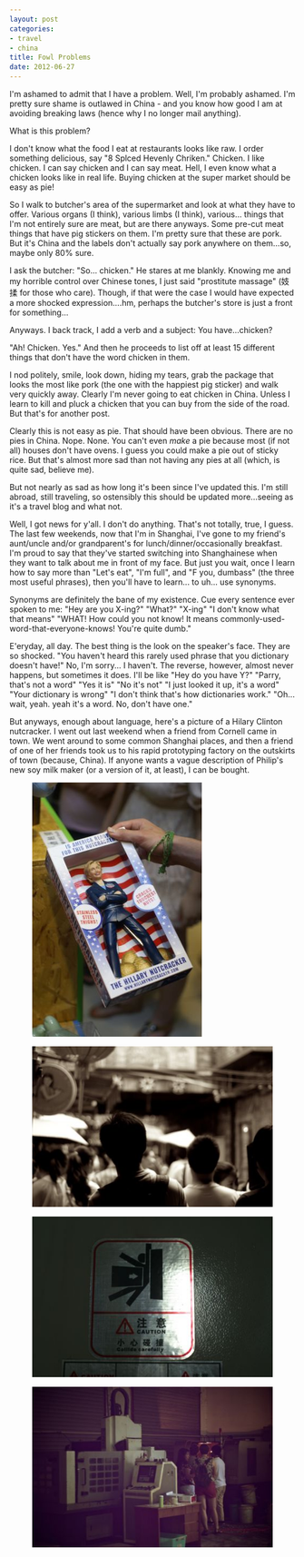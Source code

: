 ```yaml
---
layout: post
categories: 
- travel
- china
title: Fowl Problems
date: 2012-06-27
---
```

I'm ashamed to admit that I have a problem. Well, I'm probably ashamed. I'm pretty sure shame is outlawed in China - and you know how good I am at avoiding breaking laws (hence why I no longer mail anything).

What is this problem?

I don't know what the food I eat at restaurants looks like raw. I order something delicious, say "8 Splced Hevenly Chriken." Chicken. I like chicken. I can say chicken and I can say meat. Hell, I even know what a chicken looks like in real life. Buying chicken at the super market should be easy as pie!

So I walk to butcher's area of the supermarket and look at what they have to offer. Various organs (I think), various limbs (I think), various... things that I'm not entirely sure are meat, but are there anyways. Some pre-cut meat things that have pig stickers on them. I'm pretty sure that these are pork. But it's China and the labels don't actually say pork anywhere on them...so, maybe only 80% sure.
<!-- more -->
I ask the butcher: "So... chicken." He stares at me blankly. Knowing me and my horrible control over Chinese tones, I just said "prostitute massage" (妓揉 for those who care). Though, if that were the case I would have expected a more shocked expression....hm, perhaps the butcher's store is just a front for something...

Anyways. I back track, I add a verb and a subject: You have...chicken?

"Ah! Chicken. Yes." And then he proceeds to list off at least 15 different things that don't have the word chicken in them.

I nod politely, smile, look down, hiding my tears, grab the package that looks the most like pork (the one with the happiest pig sticker) and walk very quickly away. Clearly I'm never going to eat chicken in China. Unless I learn to kill and pluck a chicken that you can buy from the side of the road. But that's for another post.

Clearly this is not easy as pie. That should have been obvious. There are no pies in China. Nope. None. You can't even *make* a pie because most (if not all) houses don't have ovens. I guess you could make a pie out of sticky rice. But that's almost more sad than not having any pies at all (which, is quite sad, believe me).

But not nearly as sad as how long it's been since I've updated this. I'm still abroad, still traveling, so ostensibly this should be updated more...seeing as it's a travel blog and what not.

Well, I got news for y'all. I don't do anything. That's not totally, true, I guess. The last few weekends, now that I'm in Shanghai, I've gone to my friend's aunt/uncle and/or grandparent's for lunch/dinner/occasionally breakfast. I'm proud to say that they've started switching into Shanghainese when they want to talk about me in front of my face. But just you wait, once I learn how to say more than "Let's eat", "I'm full", and "F you, dumbass" (the three most useful phrases), then you'll have to learn... to uh... use synonyms.

Synonyms are definitely the bane of my existence. Cue every sentence ever spoken to me: "Hey are you X-ing?" "What?" "X-ing" "I don't know what that means" "WHAT! How could you not know! It means commonly-used-word-that-everyone-knows! You're quite dumb."

E'eryday, all day. The best thing is the look on the speaker's face. They are so shocked. "You haven't heard this rarely used phrase that you dictionary doesn't have!" No, I'm sorry... I haven't. The reverse, however, almost never happens, but sometimes it does. I'll be like "Hey do you have Y?" "Parry, that's not a word" "Yes it is" "No it's not" "I just looked it up, it's a word" "Your dictionary is wrong" "I don't think that's how dictionaries work." "Oh... wait, yeah. yeah it's a word. No, don't have one."

But anyways, enough about language, here's a picture of a Hilary Clinton nutcracker. I went out last weekend when a friend from Cornell came in town. We went around to some common Shanghai places, and then a friend of one of her friends took us to his rapid prototyping factory on the outskirts of town (because, China). If anyone wants a vague description of Philip's new soy milk maker (or a version of it, at least), I can be bought.

<figure>
	<img src="/images/shanghai-fowl1.jpg" />
</figure>
<figure>
	<img src="/images/shanghai-fowl2.jpg" />
</figure>
<figure>
	<img src="/images/shanghai-fowl3.jpg" />
</figure>
<figure>
	<img src="/images/shanghai-fowl4.jpg" />
</figure>